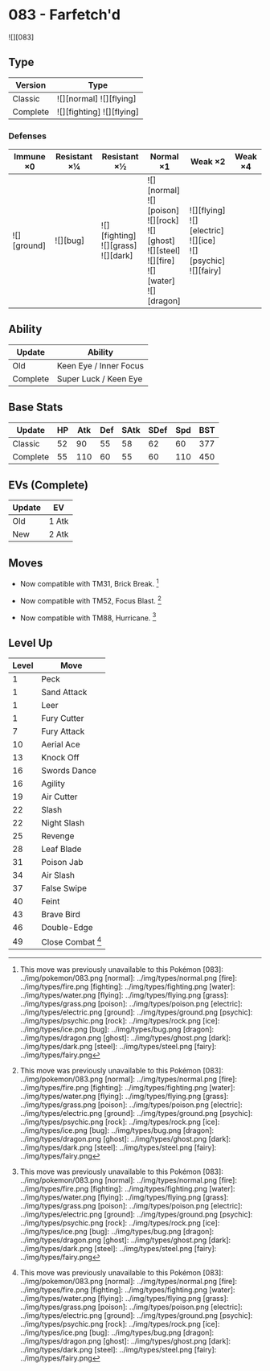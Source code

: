# 083 - Farfetch'd
![][083]

## Type

Version  | Type
---      | ---
Classic  | ![][normal]  ![][flying]
Complete | ![][fighting] ![][flying]

### Defenses

Immune ×0       | Resistant ×¼ | Resistant ×½                                 | Normal ×1                                                                                                         | Weak ×2                                                                    | Weak ×4
---             | ---          | ---                                          | ---                                                                                                               | ---                                                                        | ---
![][ground]<br> | ![][bug]<br> | ![][fighting]<br>![][grass]<br>![][dark]<br> | ![][normal]<br>![][poison]<br>![][rock]<br>![][ghost]<br>![][steel]<br>![][fire]<br>![][water]<br>![][dragon]<br> | ![][flying]<br>![][electric]<br>![][ice]<br>![][psychic]<br>![][fairy]<br> | &nbsp;

## Ability

Update   | Ability
---      | ---
Old      | Keen Eye / Inner Focus
Complete | Super Luck / Keen Eye

## Base Stats

Update   | HP  | Atk | Def | SAtk | SDef | Spd | BST
---      | --- | --- | --- | ---  | ---  | --- | ---
Classic  | 52  | 90  | 55  | 58   | 62   | 60  | 377
Complete | 55  | 110 | 60  | 55   | 60   | 110 | 450

## EVs (Complete)

Update | EV
---    | ---
Old    | 1 Atk
New    | 2 Atk

## Moves

 - Now compatible with TM31, Brick Break. [^1]

 - Now compatible with TM52, Focus Blast. [^1]

 - Now compatible with TM88, Hurricane. [^1]


## Level Up

Level | Move
---   | ---
1     | Peck
1     | Sand Attack
1     | Leer
1     | Fury Cutter
7     | Fury Attack
10    | Aerial Ace
13    | Knock Off
16    | Swords Dance
16    | Agility
19    | Air Cutter
22    | Slash
22    | Night Slash
25    | Revenge
28    | Leaf Blade
31    | Poison Jab
34    | Air Slash
37    | False Swipe
40    | Feint
43    | Brave Bird
46    | Double-Edge
49    | Close Combat [^1]

[^1]: This move was previously unavailable to this Pokémon
[083]: ../img/pokemon/083.png
[normal]: ../img/types/normal.png
[fire]: ../img/types/fire.png
[fighting]: ../img/types/fighting.png
[water]: ../img/types/water.png
[flying]: ../img/types/flying.png
[grass]: ../img/types/grass.png
[poison]: ../img/types/poison.png
[electric]: ../img/types/electric.png
[ground]: ../img/types/ground.png
[psychic]: ../img/types/psychic.png
[rock]: ../img/types/rock.png
[ice]: ../img/types/ice.png
[bug]: ../img/types/bug.png
[dragon]: ../img/types/dragon.png
[ghost]: ../img/types/ghost.png
[dark]: ../img/types/dark.png
[steel]: ../img/types/steel.png
[fairy]: ../img/types/fairy.png
